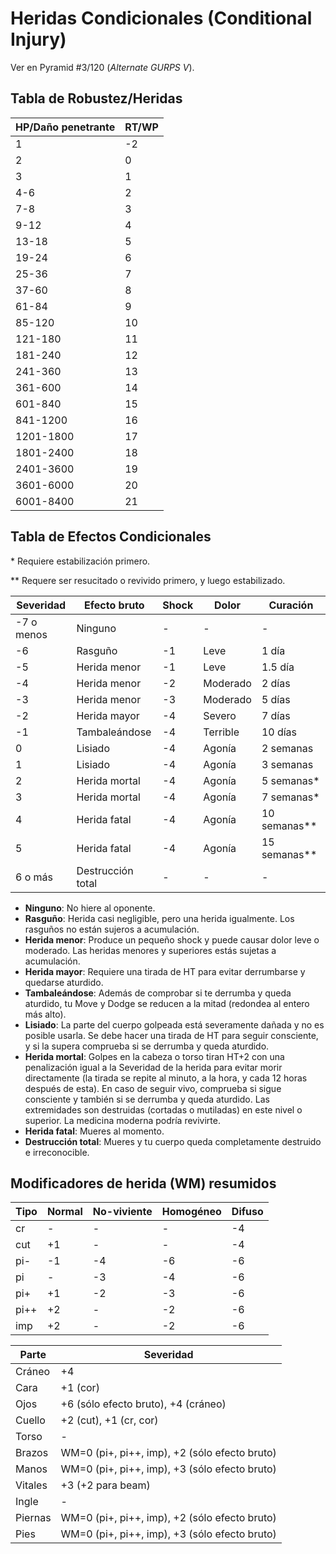 # Heridas Condicionales (Conditional Injury)

Ver en Pyramid #3/120 (_Alternate GURPS V_).

## Tabla de Robustez/Heridas
| HP/Daño penetrante | RT/WP |
| ---                | ---   |
| 1                  | -2    |
| 2                  | 0     |
| 3                  | 1     |
| 4-6                | 2     |
| 7-8                | 3     |
| 9-12               | 4     |
| 13-18              | 5     |
| 19-24              | 6     |
| 25-36              | 7     |
| 37-60              | 8     |
| 61-84              | 9     |
| 85-120             | 10    |
| 121-180            | 11    |
| 181-240            | 12    |
| 241-360            | 13    |
| 361-600            | 14    |
| 601-840            | 15    |
| 841-1200           | 16    |
| 1201-1800          | 17    |
| 1801-2400          | 18    |
| 2401-3600          | 19    |
| 3601-6000          | 20    |
| 6001-8400          | 21    |

## Tabla de Efectos Condicionales

\* Requiere estabilización primero.

\** Requere ser resucitado o revivido primero, y luego estabilizado.

| Severidad  | Efecto bruto      | Shock | Dolor    | Curación     |
| ---        | ---               | ---   | ---      | ---          |
| -7 o menos | Ninguno           | -     | -        | -            |
| -6         | Rasguño           | -1    | Leve     | 1 día        |
| -5         | Herida menor      | -1    | Leve     | 1.5 día      |
| -4         | Herida menor      | -2    | Moderado | 2 días       |
| -3         | Herida menor      | -3    | Moderado | 5 días       |
| -2         | Herida mayor      | -4    | Severo   | 7 días       |
| -1         | Tambaleándose     | -4    | Terrible | 10 días      |
| 0          | Lisiado           | -4    | Agonía   | 2 semanas    |
| 1          | Lisiado           | -4    | Agonía   | 3 semanas    |
| 2          | Herida mortal     | -4    | Agonía   | 5 semanas*   |
| 3          | Herida mortal     | -4    | Agonía   | 7 semanas*   |
| 4          | Herida fatal      | -4    | Agonía   | 10 semanas** |
| 5          | Herida fatal      | -4    | Agonía   | 15 semanas** |
| 6 o más    | Destrucción total | -     | -        | -            |

- **Ninguno**: No hiere al oponente.
- **Rasguño**: Herida casi negligible, pero una herida igualmente. Los rasguños no están sujeros a acumulación.
- **Herida menor**: Produce un pequeño shock y puede causar dolor leve o moderado. Las heridas menores y superiores estás sujetas a acumulación.
- **Herida mayor**: Requiere una tirada de HT para evitar derrumbarse y quedarse aturdido.
- **Tambaleándose**: Además de comprobar si te derrumba y queda aturdido, tu Move y Dodge se reducen a la mitad (redondea al entero más alto).
- **Lisiado**: La parte del cuerpo golpeada está severamente dañada y no es posible usarla. Se debe hacer una tirada de HT para seguir consciente, y si la supera comprueba si se derrumba y queda aturdido.
- **Herida mortal**: Golpes en la cabeza o torso tiran HT+2 con una penalización igual a la Severidad de la herida para evitar morir directamente (la tirada se repite al minuto, a la hora, y cada 12 horas después de esta). En caso de seguir vivo, comprueba si sigue consciente y también si se derrumba y queda aturdido. Las extremidades son destruidas (cortadas o mutiladas) en este nivel o superior. La medicina moderna podría revivirte.
- **Herida fatal**: Mueres al momento.
- **Destrucción total**: Mueres y tu cuerpo queda completamente destruido e irreconocible.

## Modificadores de herida (WM) resumidos
| Tipo | Normal | No-viviente | Homogéneo | Difuso |
| ---  | ---    | ---         | ---       | ---    |
| cr   | -      | -           | -         | -4     |
| cut  | +1     | -           | -         | -4     |
| pi-  | -1     | -4          | -6        | -6     |
| pi   | -      | -3          | -4        | -6     |
| pi+  | +1     | -2          | -3        | -6     |
| pi++ | +2     | -           | -2        | -6     |
| imp  | +2     | -           | -2        | -6     |

| Parte   | Severidad                                     |
| ---     | ---                                           |
| Cráneo  | +4                                            |
| Cara    | +1 (cor)                                      |
| Ojos    | +6 (sólo efecto bruto), +4 (cráneo)           |
| Cuello  | +2 (cut), +1 (cr, cor)                        |
| Torso   | -                                             |
| Brazos  | WM=0 (pi+, pi++, imp), +2 (sólo efecto bruto) |
| Manos   | WM=0 (pi+, pi++, imp), +3 (sólo efecto bruto) |
| Vitales | +3 (+2 para beam)                             |
| Ingle   | -                                             |
| Piernas | WM=0 (pi+, pi++, imp), +2 (sólo efecto bruto) |
| Pies    | WM=0 (pi+, pi++, imp), +3 (sólo efecto bruto) |
